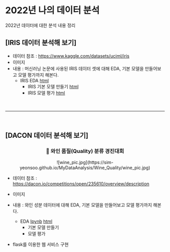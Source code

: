 # 2022년 나의 데이터 분석
 2022년 데이터에 대한 분석 내용 정리


## [IRIS 데이터 분석해 보기]
  * 데이터 참조 : https://www.kaggle.com/datasets/uciml/iris
  * 이미지 
  * 내용 : 머신러닝 논문에 사용된 IRIS 데이터 셋에 대해 EDA, 기본 모델을 만들어보고 모델 평가까지 해본다.
    * IRIS EDA [html](https://sim-yeonsoo.github.io/MyDataAnalysis/IRIS_BASIC01.html)
	  * IRIS 기본 모델 만들기 [html]()
	  * IRIS 모델 평가 [html]()
	  <br>
	<br>
-----
<br>
	  
## [DACON 데이터 분석해 보기]

### <center>🍷 와인 품질(Quality) 분류 경진대회</center>

<center>
![wine_pic.jpg](https://sim-yeonsoo.github.io/MyDataAnalysis/Wine_Quality/wine_pic.jpg)
</center>

  * 데이터 참조 : https://dacon.io/competitions/open/235610/overview/description
  * 이미지 
  * 내용 :  와인 성분 데이터에 대해 EDA, 기본 모델을 만들어보고 모델 평가까지 해본다.
    * EDA [Ipynb](https://github.com/Sim-Yeonsoo/MyDataAnalysis/blob/main/Wine_Quality_EDA.ipynb) [html](https://sim-yeonsoo.github.io/MyDataAnalysis/Wine_Quality_EDA.html)
	  * 기본 모델 만들기
	  * 모델 평가
  
  * flask를 이용한 웹 서비스 구현

